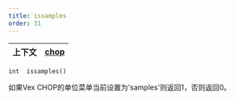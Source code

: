 ```yaml
---
title: issamples
order: 31
---
```

| 上下文 | [chop](../contexts/chop.html) |
| --- | --- |

`int  issamples()`

如果Vex CHOP的单位菜单当前设置为'samples'则返回1，否则返回0。
